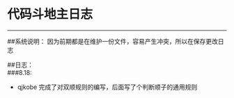 # 代码斗地主日志


---
##系统说明：
    因为前期都是在维护一份文件，容易产生冲突，所以在保存更改日志

##日志：  
###8.18: 
* qjkobe
完成了对双顺规则的编写，后面写了个判断顺子的通用规则